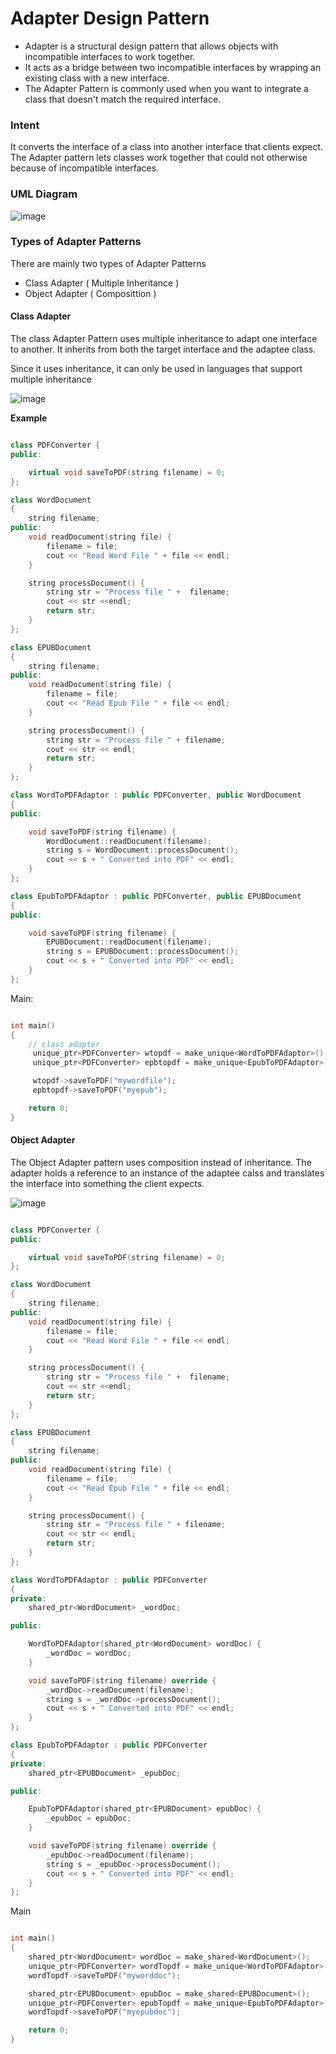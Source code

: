 # Adapter Design Pattern

- Adapter is a structural design pattern that allows objects with incompatible interfaces to work together.
- It acts as a bridge between two incompatible interfaces by wrapping an existing class with a new interface.
- The Adapter Pattern is commonly used when you want to integrate a class that doesn't match the required interface.

### Intent

It converts the interface of a class into another interface that clients expect. The Adapter pattern lets classes work together that could not otherwise because of incompatible interfaces.

### UML Diagram

![image](https://github.com/user-attachments/assets/cf864eec-5e66-47a1-960a-499ed4bbe4d3)

### Types of Adapter Patterns

There are mainly two types of Adapter Patterns

- Class Adapter ( Multiple Inheritance )
- Object Adapter ( Composittion )

#### Class Adapter

The class Adapter Pattern uses multiple inheritance to adapt one interface to another. It inherits from both the target interface and the adaptee class.

Since it uses inheritance, it can only be used in languages that support multiple inheritance

![image](https://github.com/user-attachments/assets/c4fdf292-3298-4cee-a9e8-a8878fbf6e4d)


**Example**

```cpp

class PDFConverter {
public:

    virtual void saveToPDF(string filename) = 0;
};

class WordDocument
{
    string filename;
public:
    void readDocument(string file) {
        filename = file;
        cout << "Read Word File " + file << endl;
    }

    string processDocument() {
        string str = "Process file " +  filename;
        cout << str <<endl;
        return str;
    }
};

class EPUBDocument
{
    string filename;
public:
    void readDocument(string file) {
        filename = file;
        cout << "Read Epub File " + file << endl;
    }

    string processDocument() {
        string str = "Process file " + filename;
        cout << str << endl;
        return str;
    }
};

class WordToPDFAdaptor : public PDFConverter, public WordDocument
{
public:

    void saveToPDF(string filename) {
        WordDocument::readDocument(filename);
        string s = WordDocument::processDocument();
        cout << s + " Converted into PDF" << endl;
    }
};

class EpubToPDFAdaptor : public PDFConverter, public EPUBDocument
{
public:

    void saveToPDF(string filename) {
        EPUBDocument::readDocument(filename);
        string s = EPUBDocument::processDocument();
        cout << s + " Converted into PDF" << endl;
    }
};

```

Main:

```cpp

int main()
{
    // class adapter
     unique_ptr<PDFConverter> wtopdf = make_unique<WordToPDFAdaptor>();
     unique_ptr<PDFConverter> epbtopdf = make_unique<EpubToPDFAdaptor>();

     wtopdf->saveToPDF("mywordfile");
     epbtopdf->saveToPDF("myepub");

    return 0;
}

```

#### Object Adapter

The Object Adapter pattern uses composition instead of inheritance. The adapter holds a reference to an instance of the adaptee calss and translates the interface into something the client expects.

![image](https://github.com/user-attachments/assets/555e764e-83d6-4d35-9b25-16257485ae28)


```cpp

class PDFConverter {
public:

    virtual void saveToPDF(string filename) = 0;
};

class WordDocument
{
    string filename;
public:
    void readDocument(string file) {
        filename = file;
        cout << "Read Word File " + file << endl;
    }

    string processDocument() {
        string str = "Process file " +  filename;
        cout << str <<endl;
        return str;
    }
};

class EPUBDocument
{
    string filename;
public:
    void readDocument(string file) {
        filename = file;
        cout << "Read Epub File " + file << endl;
    }

    string processDocument() {
        string str = "Process file " + filename;
        cout << str << endl;
        return str;
    }
};

class WordToPDFAdaptor : public PDFConverter
{
private:
    shared_ptr<WordDocument> _wordDoc;

public:

    WordToPDFAdaptor(shared_ptr<WordDocument> wordDoc) {
        _wordDoc = wordDoc;
    }

    void saveToPDF(string filename) override {
        _wordDoc->readDocument(filename);
        string s = _wordDoc->processDocument();
        cout << s + " Converted into PDF" << endl;
    }
};

class EpubToPDFAdaptor : public PDFConverter
{
private:
    shared_ptr<EPUBDocument> _epubDoc;

public:

    EpubToPDFAdaptor(shared_ptr<EPUBDocument> epubDoc) {
        _epubDoc = epubDoc;
    }

    void saveToPDF(string filename) override {
        _epubDoc->readDocument(filename);
        string s = _epubDoc->processDocument();
        cout << s + " Converted into PDF" << endl;
    }
};

```

Main

```cpp

int main()
{
    shared_ptr<WordDocument> wordDoc = make_shared<WordDocument>();
    unique_ptr<PDFConverter> wordTopdf = make_unique<WordToPDFAdaptor>(wordDoc);
    wordTopdf->saveToPDF("myworddoc");

    shared_ptr<EPUBDocument> epubDoc = make_shared<EPUBDocument>();
    unique_ptr<PDFConverter> epubTopdf = make_unique<EpubToPDFAdaptor>(epubDoc);
    wordTopdf->saveToPDF("myepubdoc");

    return 0;
}

```

